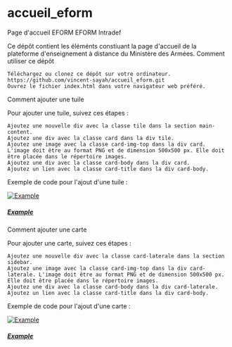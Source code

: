 # accueil_eform
Page d'accueil EFORM
EFORM Intradef

Ce dépôt contient les éléménts constiuant la page d'accueil de la plateforme d'enseignement à distance du Ministère des Armées.
Comment utiliser ce dépôt

    Téléchargez ou clonez ce dépôt sur votre ordinateur.
	https://github.com/vincent-sayah/accueil_eform.git
    Ouvrez le fichier index.html dans votre navigateur web préféré.


Comment ajouter une tuile

Pour ajouter une tuile, suivez ces étapes :

    Ajoutez une nouvelle div avec la classe tile dans la section main-content.
    Ajoutez une div avec la classe card dans la div tile.
    Ajoutez une image avec la classe card-img-top dans la div card. L'image doit être au format PNG et de dimension 500x500 px. Elle doit être placée dans le répertoire images.
    Ajoutez une div avec la classe card-body dans la div card.
    Ajoutez un lien avec la classe card-title dans la div card-body.

Exemple de code pour l'ajout d'une tuile :

 <!-- Tuile  -->
<div class="col-lg-3 col-md-6 col-12 tile">
   <div class="card">
       <a href="https://<lien vers le centre de formation>" target="_blank">
           <img src="images/example.png" class="card-img-top" alt="Example">
           <div class="card-body">
               <h5 class="card-title">Example</h5>
           </div>
       </a>
   </div>
</div>

Comment ajouter une carte

Pour ajouter une carte, suivez ces étapes :

    Ajoutez une nouvelle div avec la classe card-laterale dans la section sidebar.
    Ajoutez une image avec la classe card-img-top dans la div card-laterale. L'image doit être au format PNG et de dimension 500x500 px. Elle doit être placée dans le répertoire images.
    Ajoutez une div avec la classe card-body dans la div card-laterale.
    Ajoutez un lien avec la classe card-title dans la div card-body.

Exemple de code pour l'ajout d'une carte :

<!-- Carte -->
<div class="col-lg-6 col-md-12 col-12">
   <div class="card-laterale">
       <a href="https://<lien vers outil>" target="_blank">
           <img src="images/example.png" class="card-img-top" alt="Example">
           <div class="card-body">
               <h5 class="card-title">Example</h5>
           </div>
       </a>
   </div>
</div>

